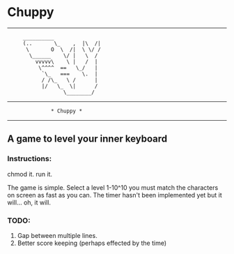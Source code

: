 # Chuppy
---
         __________
         (..       \_    ,  |\  /|
          \       O  \  /|  \ \/ /
           \______    \/ |   \  /
             vvvvv\    \ |   /  |
              \^^^^  ==   \_/   |
               `\_   ===    \.  |
               / /\_   \ /      |
               |/   \_  \|      /
                      \________/

____________________________________________________

                  * Chuppy *
____________________________________________________
## A game to level your inner keyboard
### Instructions:
chmod it.
run it.

The game is simple. Select a level 1-10^10 you must match the characters on screen as fast as you can. The timer hasn't been implemented yet but it will... oh, it will.

### TODO:
1. Gap between multiple lines.
2. Better score keeping (perhaps effected by the time)

